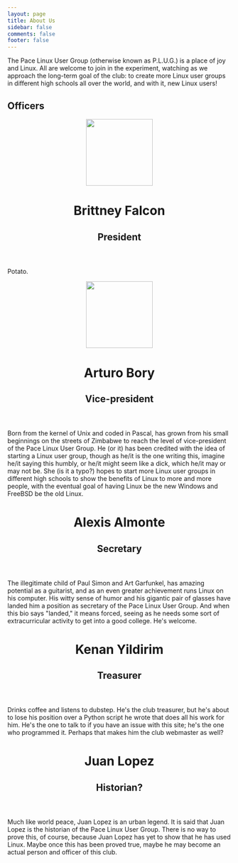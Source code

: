 ```yaml
---
layout: page
title: About Us
sidebar: false
comments: false
footer: false
---
```


The Pace Linux User Group (otherwise known as P.L.U.G.) is a place of joy and Linux. All are welcome to join in the experiment, watching as we approach the long-term goal of the club: to create more Linux user groups in different high schools all over the world, and with it, new Linux users!

<div class="officers">
    <h2>Officers</h2>
    <div class="panel radius brittney-falcon">
        <header>
            <img class="avatar" src="img/officers/brittney.png" width="150" height="150">
            <h1>Brittney Falcon</h1>
            <h2>President</h2>
        </header>
        <p>Potato.</p>
    </div>
    <div class="panel radius arthurnova">
        <header>
            <img class="avatar" src="img/officers/arthur.png" width="150" height="150">
            <h1>Arturo Bory</h1>
            <h2>Vice-president</h2>
        </header>
        <p>Born from the kernel of Unix and coded in Pascal, has grown from his small beginnings on the streets of Zimbabwe to reach the level of vice-president of the Pace Linux User Group. He (or it) has been credited with the idea of starting a Linux user group, though as he/it is the one writing this, imagine he/it saying this humbly, or he/it might seem like a dick, which he/it may or may not be. She (is it a typo?) hopes to start more Linux user groups in different high schools to show the benefits of Linux to more and more people, with the eventual goal of having Linux be the new Windows and FreeBSD be the old Linux.</p>
    </div>
    <div class="panel radius boywithglasses">
        <header>
            <h1>Alexis Almonte</h1>
            <h2>Secretary</h2>
        </header>
        <p>The illegitimate child of Paul Simon and Art Garfunkel, has amazing potential as a guitarist, and as an even greater achievement runs Linux on his computer. His witty sense of humor and his gigantic pair of glasses have landed him a position as secretary of the Pace Linux User Group. And when this bio says "landed," it means forced, seeing as he needs some sort of extracurricular activity to get into a good college. He's welcome.</p>
    </div>
    <div class="panel radius kenan">
        <header>
            <h1>Kenan Yildirim</h1>
            <h2>Treasurer</h2>
        </header>
        <p>Drinks coffee and listens to dubstep. He's the club treasurer, but he's about to lose his position over a Python script he wrote that does all his work for him. He's the one to talk to if you have an issue with this site; he's the one who programmed it. Perhaps that makes him the club webmaster as well?</p>
    </div>
    <div class="panel radius jp">
        <header>
            <h1>Juan Lopez</h1>
            <h2>Historian?</h2>
        </header>
        <p>Much like world peace, Juan Lopez is an urban legend. It is said that Juan Lopez is the historian of the Pace Linux User Group. There is no way to prove this, of course, because Juan Lopez has yet to show that he has used Linux. Maybe once this has been proved true, maybe he may become an actual person and officer of this club.</p>
    </div>
</div>